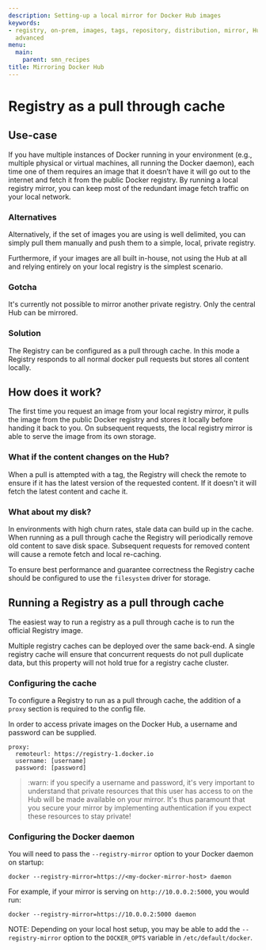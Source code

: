 ```yaml
---
description: Setting-up a local mirror for Docker Hub images
keywords:
- registry, on-prem, images, tags, repository, distribution, mirror, Hub, recipe,
  advanced
menu:
  main:
    parent: smn_recipes
title: Mirroring Docker Hub
---
```


# Registry as a pull through cache

## Use-case

If you have multiple instances of Docker running in your environment (e.g., multiple physical or virtual machines, all running the Docker daemon), each time one of them requires an image that it doesn’t have it will go out to the internet and fetch it from the public Docker registry. By running a local registry mirror, you can keep most of the redundant image fetch traffic on your local network.

### Alternatives

Alternatively, if the set of images you are using is well delimited, you can simply pull them manually and push them to a simple, local, private registry.

Furthermore, if your images are all built in-house, not using the Hub at all and relying entirely on your local registry is the simplest scenario.

### Gotcha

It's currently not possible to mirror another private registry. Only the central Hub can be mirrored.

### Solution

The Registry can be configured as a pull through cache.  In this mode a Registry responds to all normal docker pull requests but stores all content locally.

## How does it work?

The first time you request an image from your local registry mirror, it pulls the image from the public Docker registry and stores it locally before handing it back to you. On subsequent requests, the local registry mirror is able to serve the image from its own storage.

### What if the content changes on the Hub?

When a pull is attempted with a tag, the Registry will check the remote to ensure if it has the latest version of the requested content.  If it doesn't it will fetch the latest content and cache it.

### What about my disk?

In environments with high churn rates, stale data can build up in the cache.  When running as a pull through cache the Registry will periodically remove old content to save disk space. Subsequent requests for removed content will cause a remote fetch and local re-caching.

To ensure best performance and guarantee correctness the Registry cache should be configured to use the `filesystem` driver for storage.

## Running a Registry as a pull through cache

The easiest way to run a registry as a pull through cache is to run the official Registry image.

Multiple registry caches can be deployed over the same back-end.  A single registry cache will ensure that concurrent requests do not pull duplicate data, but this property will not hold true for a registry cache cluster.

### Configuring the cache

To configure a Registry to run as a pull through cache, the addition of a `proxy` section is required to the config file.

In order to access private images on the Docker Hub, a username and password can be supplied.

    proxy:
      remoteurl: https://registry-1.docker.io
      username: [username]
      password: [password]

> :warn: if you specify a username and password, it's very important to understand that private resources that this user has access to on the Hub will be made available on your mirror. It's thus paramount that you secure your mirror by implementing authentication if you expect these resources to stay private!

### Configuring the Docker daemon

You will need to pass the `--registry-mirror` option to your Docker daemon on startup:

    docker --registry-mirror=https://<my-docker-mirror-host> daemon

For example, if your mirror is serving on `http://10.0.0.2:5000`, you would run:

    docker --registry-mirror=https://10.0.0.2:5000 daemon

NOTE: Depending on your local host setup, you may be able to add the `--registry-mirror` option to the `DOCKER_OPTS` variable in `/etc/default/docker`.
